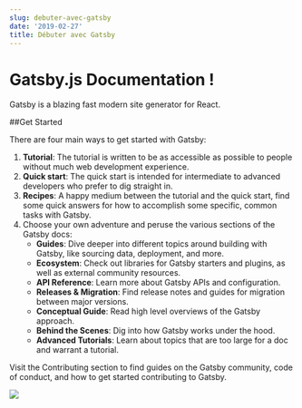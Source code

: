```yaml
---
slug: debuter-avec-gatsby
date: '2019-02-27'
title: Débuter avec Gatsby
---
```

# Gatsby.js Documentation !

Gatsby is a blazing fast modern site generator for React.

\##Get Started

There are four main ways to get started with Gatsby:

1. **Tutorial**: The tutorial is written to be as accessible as possible to people without much web development experience.
2. **Quick start**: The quick start is intended for intermediate to advanced developers who prefer to dig straight in.
3. **Recipes**: A happy medium between the tutorial and the quick start, find some quick answers for how to accomplish some specific, common tasks with Gatsby.
4. Choose your own adventure and peruse the various sections of the Gatsby docs:
   * **Guides**: Dive deeper into different topics around building with Gatsby, like sourcing data, deployment, and more.
   * **Ecosystem**: Check out libraries for Gatsby starters and plugins, as well as external community resources.
   * **API Reference**: Learn more about Gatsby APIs and configuration.
   * **Releases & Migration**: Find release notes and guides for migration between major versions.
   * **Conceptual Guide**: Read high level overviews of the Gatsby approach.
   * **Behind the Scenes**: Dig into how Gatsby works under the hood.
   * **Advanced Tutorials**: Learn about topics that are too large for a doc and warrant a tutorial.

Visit the Contributing section to find guides on the Gatsby community, code of conduct, and how to get started contributing to Gatsby.

![](/assets/img_0964.jpg)
